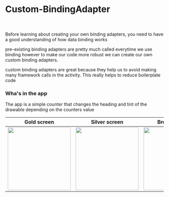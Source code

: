 # Custom-BindingAdapter
<h3></h3><br/>

<p font-style="italics">Before learning about creating your own binding adapters, you need to have a good understanding of how data binding works</p>

<p>pre-existing binding adapters are pretty much called everytime we use binding however to make our code more robust
  we can create our own custom binding adapters.
</p>

<p>custom binding adapters are great because they help us to avoid making many framework calls in the activity. 
  This really helps to reduce boilerplate code</p>
  
  <h3>Wha's in the app</h3>
  <p>The app is a simple counter that changes the heading and tint of the drawable depending on the counters value</p>

| Gold screen     | Silver screen     | Bronze screen     | Badge screen     |
|------------|-------------|------------|-------------|
|<img src="https://drive.google.com/uc?export=view&id=1JTFTDc1HCy5yX-afgWHJ0cMZ3s6c4pyt" width="200" margin="8"/>|<img src="https://drive.google.com/uc?export=view&id=1JVi-6DGNa4v6etpoyzs3o8r3bYMsnt_N" width="200"/>|<img src="https://drive.google.com/uc?export=view&id=1JU8Z8RIJ1aM0rcZHJMbXA7wH8h5aYANo" width="200"/>|<img src="https://drive.google.com/uc?export=view&id=1JHdlm1aDwLuWn_lpBaRRtTdWkzinfBW1" width="200"/>|
